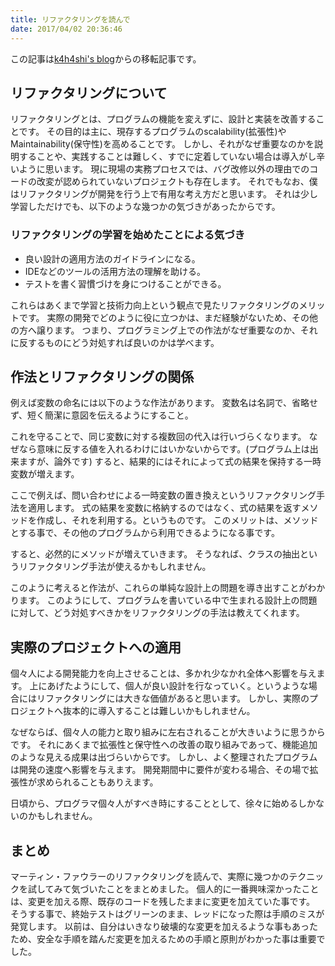 ```yaml
---
title: リファクタリングを読んで
date: 2017/04/02 20:36:46
---
```


この記事は[k4h4shi's blog](http://k4h4shi.hatenablog.com/entry/2017/04/02/2036460)からの移転記事です。

## リファクタリングについて
リファクタリングとは、プログラムの機能を変えずに、設計と実装を改善することです。
その目的は主に、現存するプログラムのscalability(拡張性)やMaintainability(保守性)を高めることです。
しかし、それがなぜ重要なのかを説明することや、実践することは難しく、すでに定着していない場合は導入がし辛いように思います。
現に現場の実務プロセスでは、バグ改修以外の理由でのコードの改変が認められていないプロジェクトも存在します。
それでもなお、僕はリファクタリングが開発を行う上で有用な考え方だと思います。
それは少し学習しただけでも、以下のような幾つかの気づきがあったからです。

### リファクタリングの学習を始めたことによる気づき
- 良い設計の適用方法のガイドラインになる。
- IDEなどのツールの活用方法の理解を助ける。
- テストを書く習慣づけを身につけることができる。

これらはあくまで学習と技術力向上という観点で見たリファクタリングのメリットです。
実際の開発でどのように役に立つかは、まだ経験がないため、その他の方へ譲ります。
つまり、プログラミング上での作法がなぜ重要なのか、それに反するものにどう対処すれば良いのかは学べます。

## 作法とリファクタリングの関係
例えば変数の命名には以下のような作法があります。
変数名は名詞で、省略せず、短く簡潔に意図を伝えるようにすること。

これを守ることで、同じ変数に対する複数回の代入は行いづらくなります。
なぜなら意味に反する値を入れるわけにはいかないからです。(プログラム上は出来ますが、論外です)
すると、結果的にはそれによって式の結果を保持する一時変数が増えます。

ここで例えば、問い合わせによる一時変数の置き換えというリファクタリング手法を適用します。
式の結果を変数に格納するのではなく、式の結果を返すメソッドを作成し、それを利用する。というものです。
このメリットは、メソッドとする事で、その他のプログラムから利用できるようになる事です。

すると、必然的にメソッドが増えていきます。
そうなれば、クラスの抽出というリファクタリング手法が使えるかもしれません。

このように考えると作法が、これらの単純な設計上の問題を導き出すことがわかります。
このようにして、プログラムを書いている中で生まれる設計上の問題に対して、どう対処すべきかをリファクタリングの手法は教えてくれます。

## 実際のプロジェクトへの適用
個々人による開発能力を向上させることは、多かれ少なかれ全体へ影響を与えます。
上にあげたようにして、個人が良い設計を行なっていく。というような場合にはリファクタリングには大きな価値があると思います。
しかし、実際のプロジェクトへ抜本的に導入することは難しいかもしれません。

なぜならば、個々人の能力と取り組みに左右されることが大きいように思うからです。
それにあくまで拡張性と保守性への改善の取り組みであって、機能追加のような見える成果は出づらいからです。
しかし、よく整理されたプログラムは開発の速度へ影響を与えます。
開発期間中に要件が変わる場合、その場で拡張性が求められることもありえます。

日頃から、プログラマ個々人がすべき時にすることとして、徐々に始めるしかないのかもしれません。

## まとめ
マーティン・ファウラーのリファクタリングを読んで、実際に幾つかのテクニックを試してみて気づいたことをまとめました。
個人的に一番興味深かったことは、変更を加える際、既存のコードを残したままに変更を加えていた事です。
そうする事で、終始テストはグリーンのまま、レッドになった際は手順のミスが発覚します。
以前は、自分はいきなり破壊的な変更を加えるような事もあったため、安全な手順を踏んだ変更を加えるための手順と原則がわかった事は重要でした。
